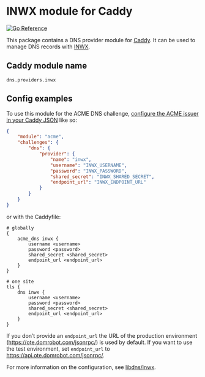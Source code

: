 INWX module for Caddy
=====================

[![Go Reference](https://pkg.go.dev/badge/github.com/caddy-dns/inwx.svg)](https://pkg.go.dev/github.com/caddy-dns/inwx)

This package contains a DNS provider module for [Caddy](https://github.com/caddyserver/caddy). It can be used to manage DNS records with [INWX](https://www.inwx.de/en).

## Caddy module name

```
dns.providers.inwx
```

## Config examples

To use this module for the ACME DNS challenge, [configure the ACME issuer in your Caddy JSON](https://caddyserver.com/docs/json/apps/tls/automation/policies/issuer/acme/) like so:

```json
{
	"module": "acme",
	"challenges": {
		"dns": {
			"provider": {
				"name": "inwx",
				"username": "INWX_USERNAME",
				"password": "INWX_PASSWORD",
				"shared_secret": "INWX_SHARED_SECRET",
				"endpoint_url": "INWX_ENDPOINT_URL"
			}
		}
	}
}
```

or with the Caddyfile:

```
# globally
{
	acme_dns inwx {
		username <username>
		password <password>
		shared_secret <shared_secret>
		endpoint_url <endpoint_url>
	}
}
```

```
# one site
tls {
	dns inwx {
		username <username>
		password <password>
		shared_secret <shared_secret>
		endpoint_url <endpoint_url>
	}
}
```

If you don’t provide an `endpoint_url` the URL of the production environment (https://ote.domrobot.com/jsonrpc/) is used by default. If you want to use the test environment, set `endpoint_url` to https://api.ote.domrobot.com/jsonrpc/.

For more information on the configuration, see [libdns/inwx](https://github.com/libdns/inwx).
